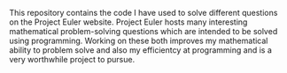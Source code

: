This repository contains the code I have used to solve different questions on the Project Euler website. Project Euler hosts many interesting mathematical problem-solving questions which are intended to be solved using programming. Working on these both improves my mathematical ability to problem solve and also my efficientcy at programming and is a very worthwhile project to pursue.
